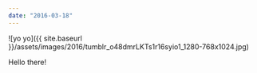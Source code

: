 ```yaml
---
date: "2016-03-18"
---
```


![yo yo]({{ site.baseurl }}/assets/images/2016/tumblr_o48dmrLKTs1r16syio1_1280-768x1024.jpg)

Hello there!
